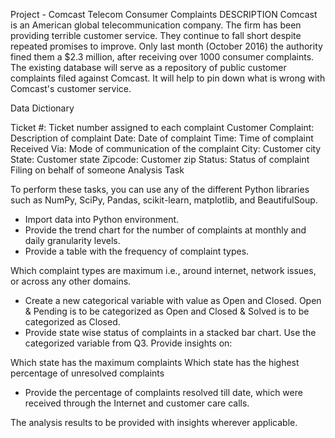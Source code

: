 Project - Comcast Telecom Consumer Complaints
DESCRIPTION
Comcast is an American global telecommunication company. The firm has been providing terrible customer service. They continue to fall short despite repeated promises to improve. Only last month (October 2016) the authority fined them a $2.3 million, after receiving over 1000 consumer complaints.
The existing database will serve as a repository of public customer complaints filed against Comcast.
It will help to pin down what is wrong with Comcast's customer service.

Data Dictionary

Ticket #: Ticket number assigned to each complaint
Customer Complaint: Description of complaint
Date: Date of complaint
Time: Time of complaint
Received Via: Mode of communication of the complaint
City: Customer city
State: Customer state
Zipcode: Customer zip
Status: Status of complaint
Filing on behalf of someone
Analysis Task

To perform these tasks, you can use any of the different Python libraries such as NumPy, SciPy, Pandas, scikit-learn, matplotlib, and BeautifulSoup.

- Import data into Python environment.
- Provide the trend chart for the number of complaints at monthly and daily granularity levels.
- Provide a table with the frequency of complaint types.

Which complaint types are maximum i.e., around internet, network issues, or across any other domains.
- Create a new categorical variable with value as Open and Closed. Open & Pending is to be categorized as Open and Closed & Solved is to be categorized as Closed.
- Provide state wise status of complaints in a stacked bar chart. Use the categorized variable from Q3. Provide insights on:

Which state has the maximum complaints
Which state has the highest percentage of unresolved complaints
- Provide the percentage of complaints resolved till date, which were received through the Internet and customer care calls.

The analysis results to be provided with insights wherever applicable.

